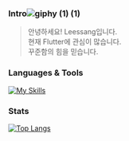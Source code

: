 <!--[Simple Black and White Text Instagram Post](https://github.com/firstquarterlee/firstquarterlee/assets/138273378/f9cc3543-bcd9-4335-8745-412b11a19e2a)-->
<!--[![Hits](https://hits.seeyoufarm.com/api/count/incr/badge.svg?url=https%3A%2F%2Fgithub.com%2Fgjbae1212%2Ffirstquarterlee)](https://hits.seeyoufarm.com)-->                

### Intro![giphy (1) (1)](https://user-images.githubusercontent.com/61732452/104490936-deaac400-5614-11eb-967e-af3f097b965e.gif)
> 안녕하세요! Leessang입니다.
> <br>
> 현재 Flutter에 관심이 많습니다.
> <br>
> 꾸준함의 힘을 믿습니다.

### Languages & Tools

[![My Skills](https://skillicons.dev/icons?i=java,dart,js,flutter,spring,mysql,github,firebase,aws)](https://skillicons.dev)

<!--[![Hits](https://hits.seeyoufarm.com/api/count/incr/badge.svg?url=https%3A%2F%2Fgithub.com%2FDawon00&count_bg=%23B1C978&title_bg=%23000000&icon=&icon_color=%23E7E7E7&title=%F0%9F%91%80++Today%27s+Visits+%2F+Total+Visits&edge_flat=false)](https://hits.seeyoufarm.com)-->

<!--[![notion](https://img.shields.io/badge/notion-000000?style=for-the-badge&logo=notion&logoColor=white)](https://seodawon.notion.site/Web-Developer-567c47ab15e5490994e50b527510bb69) [![tistory](https://img.shields.io/badge/tistory-ff5544?style=for-the-badge&logo=tistory&logoColor=white)](https://dawonny.tistory.com/) [![instagram](https://img.shields.io/badge/instagram-E4405F?style=for-the-badge&logo=instagram&logoColor=white)](https://www.instagram.com/wonny_dev/) [![linkedin](https://img.shields.io/badge/linkedin-0A66C2?style=for-the-badge&logo=linkedin&logoColor=white)](https://www.linkedin.com/in/%EB%8B%A4%EC%9B%90-%EC%84%9C-77846b295/)-->

### Stats
<!--[![github stats](https://github-readme-stats.vercel.app/api?username=firstquarterlee&show_icons=true&hide_border=true)](https://github.com/firstquarterlee)-->
[![Top Langs](https://github-readme-stats.vercel.app/api/top-langs/?username=firstquarterlee&layout=compact)](https://github.com/firstquarterlee)
